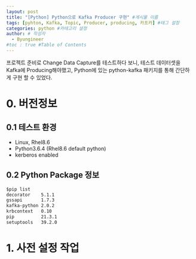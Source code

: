```yaml
---
layout: post
title: "[Python] Python으로 Kafka Producer 구현" #게시물 이름
tags: [pyhton, Kafka, Topic, Producer, producing, 카프카] #태그 설정
categories: python #카테고리 설정
author: # 작성자
  - Byungineer
#toc : true #Table of Contents
---
```


프로젝트 준비로 Change Data Capture를 테스트하다 보니, 테스트 데이터셋을 Kafka에 Producing해야했고, Python에 있는 python-kafka 패키지를 통해 간단하게 구현 할 수 있었다.   

# 0. 버전정보
## 0.1 테스트 환경

- Linux, Rhel8.6
- Python3.6.4 (Rhel8.6 default python)
- kerberos enabled

## 0.2 Python Package 정보
``` txt
$pip list
decorator    5.1.1
gssapi       1.7.3
kafka-python 2.0.2
krbcontext   0.10
pip          21.3.1
setuptools   39.2.0
```

# 1. 사전 설정 작업
## 1.1 Python venv 설정

Linux 환경에서 Python 가상환경을 구성한다.
``` bash
#python3 -m venv [Path]
python3 -m venv /python/python_kafka

# activate
# cd [Path]/bin
cd /python/python_kafka/bin
source activate
```

## 1.2 Python Package 설치

krbcontext는 kerberized된 Kafka 연결에 필요한 패키지   
``` bash
pip install --upgrade pip
pip install kafka-python krbcontext
```

# 2. Python kafka Producer file 작성

CDC 테스트에 Json형식의 예제 데이터는 아래와 같다.

```
date = {"before":{
                "id": 1,
                "val": 123
                },
        "after":{
            "id": 1,
            "val": 321
                }
        }
```

### 2.1 예제 코드

``` python
from kafka import KafkaProducer
from krbcontext.context import krbContext
import time

with krbContext(using_keytab=True, principal='test@EXAMPLE.COM', keytab_file='/etc/security/keytabs/test.keytab', ccache_file='/tmp/krb5cc_example'):
    try:
        producer = KafkaProducer(bootstrap_servers=['bootstrap_server_IP:9092'],
                                 acks=1,
                                 sasl_mechanism='GSSAPI',
                                 security_protocol='SASL_PLAINTEXT',
                                 sasl_kerberos_service_name='kafka',
                                 value_serializer=lambda x: json.dumps(x).encode('utf-8')
                                 )
        start = time.time() # Producing 시작시간
        
        for i in range(10000):
            data = {'id': i,'val': i} # { Key : value, json 형식의 데이터 스키마}
            producer.send('test_topic', value=data) # test_topic에 data라는 value를 produsing
            producer.flush() #건 바이 건으로 배치 처리하지 않고, 보류 중인 모든 메시지 즉시 전송
        print("Total time : ", time.time() - start)
```


### 2.2 실제 테스트 코드

Chagne Data Capture(CDC)를 테스트 하기 위해서 Insert, Update, Delete에 대한 테스트데이터를 Producing하기 위한 코드이다.   
- Before : Null, After 존재 > Insert
- Before : 존재, Before Null > Delete
- Before : 존재, AFter 존재 > Update


``` python
#! /usr/bin/python3
from kafka import KafkaProducer
from krbcontext.context import krbContext
import time
import json

### krbContext를 with문으로 사용해 프로세스가 떠 있는 동안 Keytab파일을 이용한 Kerberos인증을 하도록 작성.
### keytab_file의 저장 위치와, ccache_file의 위치는 사용자 지정
with krbContext(using_keytab=True, principal='test@REALM_INFO', keytab_file='/etc/security/keytabs/test.keytab', ccache_file='/tmp/krb5cc_pid_kafka_prod'):
    try:
        producer = KafkaProducer(bootstrap_servers=['kafka_server:9092'],
                                 acks=1,
                                 sasl_mechanism='GSSAPI',
                                 security_protocol='SASL_PLAINTEXT',
                                 sasl_kerberos_service_name='kafka',
                                 value_serializer=lambda x: json.dumps(x).encode('utf-8')
                                 )
        
        for i in range(1,1001):
            data = {"after":{"id": i,"val": 100}} #insert
            producer.send('cdctopic',value=data) # 메세지 전송
            producer.flush() #배치 처리하지 않고, 보류 중인 모든 메시지 즉시 전송

        for i in range(10,1001):
            data = {"before":{"id": i,"val": 200},"after":{"id": i,"val": 724}} #update
            producer.send('cdctopic',value=data) # 메세지 전송
            producer.flush() #배치 처리하지 않고, 보류 중인 모든 메시지 즉시 전송

        for i in range(50,1001):
            data = {"before":{"id": i,"val": 200}} #delete
            producer.send('cdctopic',value=data) # 메세지 전송
            producer.flush() #배치 처리하지 않고, 보류 중인 모든 메시지 즉시 전송

        
    except Exception as e:
        print("An error occurred:", str(e))
    pass

```

# 3. Kafka Topic 생성 (참고용)

Kerberos가 적용된 Kafka Broker에 Topic을 생성하기 위한 작업이다.

## 3.1 jaas.conf, client.properties 작성

JAAS(Java Authentication and Authorization Service), JAAS(Java Authentication and Authorization Service)는 자바 프로그래밍 언어의 보안 프레임워크이다.   
jaas.conf에 Kerberized Kafka Broker에 Connect 하기 위해 필요한 Client 정보를 작성하는 것.

client.propperties 내용도 `kafka-topics --option` 과 같이 옵션으로 명시가 가능하나, 파일로 명령어 config를 관리하기 위해 작성한다.


### 3.1.1 jaas.conf

/etc/security/keytabs/ 아래 경로로 관련 keytab파일을 copy해서 사용하면 된다.

``` txt
KafkaClient {
 com.sun.security.auth.module.Krb5LoginModule required
 useKeyTab=true
 keyTab="/etc/security/keytabs/kafka.keytab"
 storeKey=true
 useTicketCache=false
 principal="kafka@REALM.COM";
};
Client {
  com.sun.security.auth.module.Krb5LoginModule required
  useKeyTab=true
  storeKey=true
  useTicketCache=false
  keyTab="/etc/security/keytabs/kafka.keytab"
  principal="kafka@REALM.COM";
};
```

### 3.1.2 client.properties
``` txt
security.protocol=SASL_PLAINTEXT
sasl.kerberos.service.name=kafka
```

## 3.2 Kafka Topic 생성

작업 Linux 터미널(Session)에서 커버로스 관련 인증을 위해 아래의 명령어를 실행한다.
추가적으로, CDC의 경우 데이터의 순차성보장이 매우매우 중요하기 때문에 partition의 수는 1로 고정이다... Kafka의 동작원리를 공부해보면 이해가 가능할 것.

``` bash
# 필자는 권한관리를 위한 Ranger가 세팅되어 있기 때문에 Kafka topic create 권한을 가진 유저의 keytab을 활용했다.
kinit -kw kafka.keytab kafka@REALM

export KAFKA_OPTS="-Djava.security.auth.login.config=/etc/security/keytabs/jaas.conf"

# topic list 조회
kafka-topics --list --bootstrap-server=cfm01.goodmit.com:9092 --command-config client.properties

kafka-topics --create --topic test_topic --partitions 1 --bootstrap-server=cfm01.goodmit.com:9092 --command-config client.properties

```


---
### Reference
[needjarvis 티스토리 블로그][tstory]


[tstory]: https://needjarvis.tistory.com/607